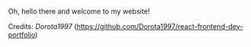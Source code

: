 Oh, hello there and welcome to my website!

Credits: *Dorota1997* (https://github.com/Dorota1997/react-frontend-dev-portfolio)
